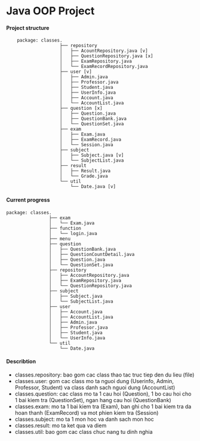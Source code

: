 # Java OOP Project

#### Project structure

```
    package: classes.
                    ├── repository
                    │   ├── AcountRepository.java [v]
                    │   ├── QuestionRepository.java [x]
                    │   ├── ExamRepository.java
                    │   └── ExamRecordRepository.java
                    ├── user [v]
                    │   ├── Admin.java
                    │   ├── Professor.java
                    │   ├── Student.java
                    │   ├── UserInfo.java
                    │   ├── Account.java
                    │   └── AccountList.java
                    ├── question [x]
                    │   ├── Question.java
                    │   ├── QuestionBank.java
                    │   └── QuestionSet.java
                    ├── exam
                    │   ├── Exam.java
                    │   ├── ExamRecord.java
                    │   └── Session.java
                    ├── subject
                    │   ├── Subject.java [v]
                    │   └── SubjectList.java
                    ├── result
                    │   ├── Result.java
                    │   └── Grade.java
                    └── util
                        └── Date.java [v]

```
#### Current progress
```
package: classes.
                ├── exam
                │   └── Exam.java
                ├── function
                │   └── login.java
                ├── menu
                ├── question
                │   ├── QuestionBank.java
                │   ├── QuestionCountDetail.java
                │   ├── Question.java
                │   └── QuestionSet.java
                ├── repository
                │   ├── AccountRepository.java
                │   ├── ExamRepository.java
                │   └── QuestionRepository.java
                ├── subject
                │   ├── Subject.java
                │   └── SubjectList.java
                ├── user
                │   ├── Account.java
                │   ├── AccountList.java
                │   ├── Admin.java
                │   ├── Professor.java
                │   ├── Student.java
                │   └── UserInfo.java
                └── util
                    └── Date.java
```
#### Describtion

- classes.repository: bao gom cac class thao tac truc tiep den du lieu (file)
- classes.user: gom cac class mo ta nguoi dung (Userinfo, Admin, Professor, Student) va class danh sach nguoi dung (AccountList)
- classes.question: cac class mo ta 1 cau hoi (Question), 1 bo cau hoi cho 1 bai kiem tra (QuestionSet), ngan hang cau hoi (QuestionBank)
- classes.exam: mo ta 1 bai kiem tra (Exam), ban ghi cho 1 bai kiem tra da hoan thanh (ExamRecord) va mot phien kiem tra (Session)
- classes.subject: mo ta 1 mon hoc va danh sach mon hoc
- classes.result: mo ta ket qua va diem
- classes.util: bao gom cac class chuc nang tu dinh nghia
